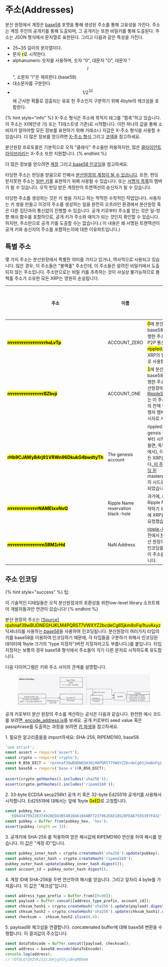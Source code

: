 # 주소(Addresses)

분산 원장에서 계정은 [base58](../../references/xrp-ledger/undefined/base58.md) 포맷을 통해 생성된 주소를 통해 고유성을 가진다. 주소는 계정 주인의 공개키를 통해 도출되며, 그 공개키는 또한 비밀키를 통해 도출된다. 주소는 JSON 형식에서 문자열로 표현된다. 그리고 다음과 같은 특성을 가진다.

* 25\~35 길이의 문자열이다.
* 문자 <mark style="background-color:yellow;">r</mark>로 시작한다.
* &#x20;alphanumeric 숫자를 사용하며, 숫자 "0", 대문자 "O", 대문자 "$$I$$", 소문자 "l"은 제외한다.(base58)
* 대소문자를 구분한다.
* $$1/2^{32}$$ 에 근사한 확률로 검출되는 유효      한 주소인지 구분하기 위해 4byte의 체크섬을 포함한다.&#x20;

{% hint style="info" %}
X-주소 형식은 주소에 목적지 태그를 "함축"하고 있습니다. 이 주소는 X(메인넷 기) 또는 T(테스트넷 기준)로 시작합니다. 이런 하나의 값을 통해 소비자가 알아야할 모든 정보를 표현하기 위해 거래소나 지갑은 X-주소 형식을                                    사용할 수 있습니다. 더 많은 정보를 얻으려면 [X-주소 형식 ](https://xrpaddress.info/)그리고 [코덱](https://github.com/xrp-community/xrpl-tagged-address-codec)을 참고하세요.

&#x20;                                                                                                                                                                   분산원장 프로토콜은 기본적으로 오직 "클래식" 주소들만 허용하지만, 많은 [클라이언트 라이브러리](../../references/undefined/)는 X-주소 또한 지원합니다.
{% endhint %}

더 많은 정보를 얻으려면 [계정](./) 그리고[ base58 인코딩](../../references/xrp-ledger/undefined/base58.md)을 참고하세요.

타당한 주소는 펀딩을 받음으로 인해서 [분산원장의 계정이 될 수 있습니다](./). 또한, 펀딩 받지못한 주소는 [일반 키](undefined-4.md)를 표현하기 위해 사용될 수 있습니다. 또는 [서명자 목록](undefined.md)의 멤버가 될 수 있습니다. 오직 펀딩 받은 계정만이 트랜잭션의 송신자가 될 수 있습니다.

타당한 주소를 생성하는 것은 키 쌍을 가지고 하는 딱딱한 수학적인 작업입니다. 사용자는 키 쌍을 만들고 이것의 주소를 생성하는 일을 완전히 오프라인 환경에서 분산원장 혹은 다른 집단과의 통신없이 진행할 수 있습니다. 공개 키로부터 주소를 얻는 것은 일-방향 해쉬 함수를 포함하므로, 공개 키가 주소와 매치가 되는 것인지 확인할 수 있습니다. 하지만, 주소만으로 공개 키를 도출할 수는 없습니다.( 이 내용은 왜 서명된 트랜잭션이 공개 키와 송신자의 주소를 포함하는지에 대한 이유파트입니다.)

## 특별 주소

몇 가지 주소는 분산원장에서 특별한 의미를 가지고 있거나, 역사적으로 사용되고 있습니다. 많은 경우, 이 주소들은 "블랙홀" 주소인데, 이 주소들은 알려진 비밀키에서 도출되지 않는 주소입니다. 주소만으로는 비밀 키를 추측하는 것이 사실상 불가능하므로 블랙홀 주소가 소유한 모든 XRP는 영원히 손실됩니다.

<table><thead><tr><th width="403.3333333333333">주소</th><th>이름</th><th width="166">의미</th><th>블랙홀인가?</th></tr></thead><tbody><tr><td><mark style="background-color:yellow;"><strong>rrrrrrrrrrrrrrrrrrrrrhoLvTp</strong></mark></td><td>ACCOUNT_ZERO</td><td><mark style="background-color:yellow;">0</mark>에 분산원장의 base58 인코딩을 실행한 주소입니다. P2P 통신에서, <mark style="background-color:yellow;">rippled</mark>는 이 주소를 XRP의 발행자 주소로 사용합니다.</td><td>Yes</td></tr><tr><td><mark style="background-color:yellow;"><strong>rrrrrrrrrrrrrrrrrrrrBZbvji</strong></mark></td><td>ACCOUNT_ONE</td><td><mark style="background-color:yellow;">1</mark>에 분산 원장의 base58 인코딩을 실행한 주소입니다. 분산원장에서, <a href="../../references/xrp-ledger/ledger/ledger-1/ripplestate.md">RippleStateentries</a>는 이 주소를 신뢰선의 잔액 필드에서 발행자 멤버의 자리표시자로 사용합니다.</td><td>Yes</td></tr><tr><td><mark style="background-color:yellow;"><strong>rHb9CJAWyB4rj91VRWn96DkukG4bwdtyTh</strong></mark></td><td>The genesis account</td><td>rippled가 새로운 gensis 원장을 처음부터 시작할 때(예를 들면, 독립 실행 모드에서), 이 계정은 모든 XRP를 보유합니다<a href="https://github.com/XRPLF/rippled/blob/94ed5b3a53077d815ad0dd65d490c8d37a147361/src/ripple/app/ledger/Ledger.cpp#L184">. 이 주소는 하드코딩  된 </a> masterpassphrase의 시드로부터 생성되었습니다.</td><td>No</td></tr><tr><td><mark style="background-color:yellow;"><strong>rrrrrrrrrrrrrrrrrNAMEtxvNvQ</strong></mark></td><td>Ripple Name reservation black-hole</td><td>과거에, 리플은 Ripple Names를 예약하기 위해 이 계정에 XRP를 송금하라 요청했습니다.</td><td>Yes</td></tr><tr><td><mark style="background-color:yellow;"><strong>rrrrrrrrrrrrrrrrrrrn5RM1rHd</strong></mark></td><td>NaN Address</td><td><a href="https://github.com/XRPLF/xrpl.js">ripple-lib</a>의 이전 버전에서 <a href="https://developer.mozilla.org/en-US/docs/Web/JavaScript/Reference/Global_Objects/NaN">NaN</a>값에 분산 원장의 <a href="../../references/xrp-ledger/undefined/base58.md">base58 </a>인코딩을 실행해서 이 주소를 생성했습니다.</td><td>Yes</td></tr></tbody></table>

## 주소 인코딩

{% hint style="success" %}
팁:

이 기술적인 디테일들은 오직 분산원장과의 호환성을 위한low-level library 소프트웨어 개발자들과만 연관이 있습니다!
{% endhint %}

분산 원장의 주소는                                                                                                                  [\[Source\] ](https://github.com/XRPLF/rippled/blob/35fa20a110e3d43ffc1e9e664fc9017b6f2747ae/src/ripple/protocol/impl/AccountID.cpp#L109-L140)<mark style="background-color:yellow;">rpshnaf39wBUDNEGHJKLM4PQRST7VWXYZ2bcdeCg65jkm8oFqi1tuvAxyz</mark> 딕셔너리를 사용하는[ base58](../../references/xrp-ledger/undefined/base58.md)을 사용하여 인코딩됩니다. 분산원장이 여러가지 타입의 키를 base58을 이용하여 인코딩하기 때문에, 각 타입들을 구분하기 위해서 인코딩된 데이터에 1byte 크기의 "type 지정자"(버전 지정자라고도 부릅니다.)를 붙입니다. 타입 지정자는 보통의 경우 base58 형식에서 주소들이 각기 다른 문자로 시작하도록 유도합니다.

다음 다이어그램은 키와 주소 사이의 관계를 설명합니다.

<figure><img src="../../.gitbook/assets/image (24).png" alt=""><figcaption></figcaption></figure>

공개 키로부터 분산 원장의 주소를 계산하는 공식은 다음과 같습니다. 완전한 예시 코드를 보려면,[ encode\_address.js](https://github.com/XRPLF/xrpl-dev-portal/blob/master/content/\_code-samples/address\_encoding/js/encode\_address.js)를 보세요. 공개 키로부터 seed value 혹은 passphrase를 도출하는 과정을 보려면 [키 파생](undefined-4.md)을 참고하세요.

&#x20;   1\. 필요한 알고리즘들을 import하세요: SHA-256, RIPEMD160, base58.   &#x20;

```javascript
'use strict';
const assert = require('assert');
const crypto = require('crypto');
const R_B58_DICT = 'rpshnaf39wBUDNEGHJKLM4PQRST7VWXYZ2bcdeCg65jkm8oFqi1tuvAxyz';
const base58 = require('base-x')(R_B58_DICT);

assert(crypto.getHashes().includes('sha256'));
assert(crypto.getHashes().includes('ripemd160'));
```

&#x20;   2\. 33-byte ECDSA secp256k1 공개 키 혹은 32-byte Ed25519 공개키를 사용해서 시작합니다. Ed25519에 대해서는 앞에 1byte <mark style="background-color:yellow;">0xED</mark>로 고정합니다.

```javascript
const pubkey_hex =
  'ED9434799226374926EDA3B54B1B461B4ABF7237962EAE18528FEA67595397FA32';
const pubkey = Buffer.from(pubkey_hex, 'hex');
assert(pubkey.length == 33);
```

&#x20;   3\. 공개키에 SHA-256 를 적용하여 얻은 해시값에 RIPEMD160 연산을 하여 해시를 얻습니다. 이 값은 "계정 ID"입니다.

```javascript
const pubkey_inner_hash = crypto.createHash('sha256').update(pubkey);
const pubkey_outer_hash = crypto.createHash('ripemd160');
pubkey_outer_hash.update(pubkey_inner_hash.digest());
const account_id = pubkey_outer_hash.digest();
```

&#x20;   4\. 계정 ID에 SHA-256을 두번 연산하여 해시를 얻습니다. 그리고 앞자리 4 byte를 가져옵니다. 이 값은 "체크섬"입니다.

```javascript
const address_type_prefix = Buffer.from([0x00]);
const payload = Buffer.concat([address_type_prefix, account_id]);
const chksum_hash1 = crypto.createHash('sha256').update(payload).digest();
const chksum_hash2 = crypto.createHash('sha256').update(chksum_hash1).digest();
const checksum =  chksum_hash2.slice(0,4);
```

&#x20;   5\. payload와 체크섬을 연결합니다. concatenated buffer에 대해 base58 변환을 수행합니다. 이 결과값이 주소입니다.

```javascript
const dataToEncode = Buffer.concat([payload, checksum]);
const address = base58.encode(dataToEncode);
console.log(address);
// rDTXLQ7ZKZVKz33zJbHjgVShjsBnqMBhmN
```
